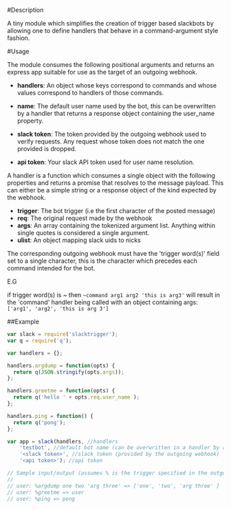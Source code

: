 #Description

A tiny module which simplifies the creation of trigger based slackbots by
allowing one to define handlers that behave in a command-argument style
fashion.

#Usage

The module consumes the following positional arguments and returns an express
app suitable for use as the target of an outgoing webhook.
  
  - **handlers**: An object whose keys correspond to commands and whose values
    correspond to handlers of those commands. 

  - **name**: The default user name used by the bot, this can be overwritten by a
  handler that returns a response object containing the user_name property.

  - **slack token**: The token provided by the outgoing webhook used to verify
  requests. Any request whose token does not match the one provided is dropped.

  - **api token**: Your slack API token used for user name resolution.

  A handler is a function which consumes a single object with the following
  properties and returns a promise that resolves to the message payload. This
  can either be a simple string or a response object of the kind expected by the
  webhook.

   - **trigger**: The bot trigger (i.e the first character of the posted message)
   - **req**: The original request made by the webhook
   - **args**: An array containing the tokenized argument list. Anything within single quotes
     is considered a single argument.
   - **ulist**: An object mapping slack uids to nicks

The corresponding outgoing webhook must have the 'trigger word(s)' field set to
a single character, this is the character which precedes each command intended
for the bot.

E.G

if trigger word(s) is ~ then ```~command arg1 arg2 'this is arg3'``` will result in
the 'command' handler being called with an object containing args: ```['arg1',
'arg2', 'this is arg 3']```

##Example
```javascript
var slack = require('slacktrigger');
var q = require('q');

var handlers = {};

handlers.argdump = function(opts) {
  return q(JSON.stringify(opts.args));
};

handlers.greetme = function(opts) {
  return q('hello ' + opts.req.user_name );
};

handlers.ping = function() {
  return q('pong');
};

var app = slack(handlers, //handlers
    'testbot', //default bot name (can be overwritten in a handler by returning a request object containing 'username')
    '<slack token>', //slack token (provided by the outgoing webhook)
    '<api token>'); //api token

// Sample input/output (assumes % is the trigger specified in the outgoing webhook):
//
// user: %argdump one two 'arg three' => ['one', 'two', 'arg three' ]
// user: %greetme => user
// user: %ping => pong
```
